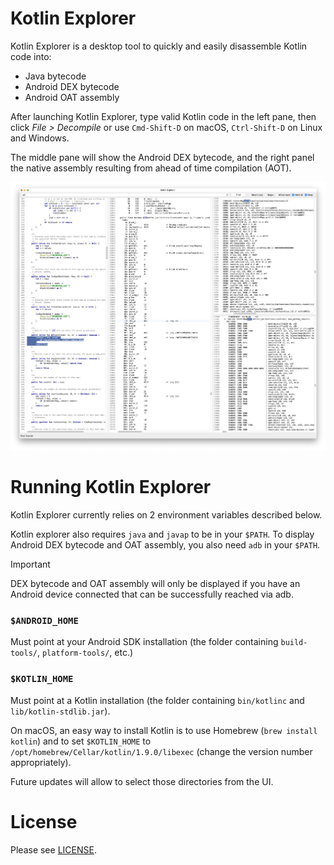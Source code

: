 # Kotlin Explorer

Kotlin Explorer is a desktop tool to quickly and easily disassemble Kotlin code into:
- Java bytecode
- Android DEX bytecode
- Android OAT assembly

After launching Kotlin Explorer, type valid Kotlin code in the left pane, then click
*File > Decompile* or use `Cmd-Shift-D` on macOS, `Ctrl-Shift-D` on Linux and Windows.

The middle pane will show the Android DEX bytecode, and the right panel
the native assembly resulting from ahead of time compilation (AOT).

![./art/kotlin-explorer.png](./art/kotlin-explorer.png)

# Running Kotlin Explorer

Kotlin Explorer currently relies on 2 environment variables described below.

Kotlin explorer also requires `java` and `javap` to be in your `$PATH`. To display
Android DEX bytecode and OAT assembly, you also need `adb` in your `$PATH`.

> [!IMPORTANT]  
> DEX bytecode and OAT assembly will only be displayed if you have an Android
> device connected that can be successfully reached via adb.

### `$ANDROID_HOME`

Must point at your Android SDK installation (the folder containing `build-tools/`,
`platform-tools/`, etc.)

### `$KOTLIN_HOME`

Must point at a Kotlin installation (the folder containing `bin/kotlinc` and
`lib/kotlin-stdlib.jar`).

On macOS, an easy way to install Kotlin is to use Homebrew (`brew install kotlin`)
and to set `$KOTLIN_HOME` to `/opt/homebrew/Cellar/kotlin/1.9.0/libexec` (change
the version number appropriately).

Future updates will allow to select those directories from the UI. 

# License

Please see [LICENSE](./LICENSE).
